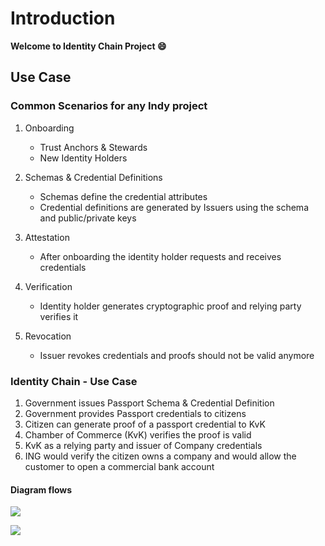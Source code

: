 # Introduction

**Welcome to Identity Chain Project :smile:**

## Use Case

### Common Scenarios for any Indy project

1. Onboarding    
    * Trust Anchors & Stewards
    * New Identity Holders
    
1. Schemas & Credential Definitions
   * Schemas define the credential attributes
   * Credential definitions are generated by Issuers using the schema and public/private keys

1. Attestation
    * After onboarding the identity holder requests and receives credentials

1. Verification
    * Identity holder generates cryptographic proof and relying party verifies it

1. Revocation
    * Issuer revokes credentials and proofs should not be valid anymore

### Identity Chain - Use Case

1. Government issues Passport Schema & Credential Definition
1. Government provides Passport credentials to citizens
1. Citizen can generate proof of a passport credential to KvK
1. Chamber of Commerce (KvK) verifies the proof is valid
1. KvK as a relying party and issuer of Company credentials
1. ING would verify the citizen owns a company and would allow the customer to open a commercial bank account

#### Diagram flows

![](../puml/Onboarding-Attestation-Citizen-by-Government.puml)

![](../puml/Verification-and-Attestation-Citizen-with-Chamber-Of-Commerce.puml)
